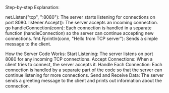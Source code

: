 Step-by-step Explanation:

net.Listen("tcp", ":8080"): The server starts listening for connections on port 8080.
listener.Accept(): The server accepts an incoming connection.
go handleConnection(conn): Each connection is handled in a separate function (handleConnection) so the server can continue accepting new connections.
fmt.Fprintln(conn, "Hello from TCP server"): Sends a simple message to the client.


How the Server Code Works:
Start Listening: The server listens on port 8080 for any incoming TCP connections.
Accept Connections: When a client tries to connect, the server accepts it.
Handle Each Connection: Each connection is handled by a separate part of the code so that the server can continue listening for more connections.
Send and Receive Data: The server sends a greeting message to the client and prints out information about the connection.
